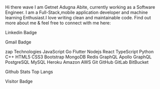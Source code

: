 Hi there wave
I am Getnet Adugna Abite, currently working as a Software Engineer. I am a Full-Stack,mobile application developer and machine learning Enthusiast.I love writing clean and maintainable code. Find out more about me & feel free to connect with me here:

Linkedin Badge

Gmail Badge

zap Technologies
JavaScript Go Flutter Nodejs React TypeScript Python C++ HTML5 CSS3 Bootstrap MongoDB Redis GraphQL Apollo GraphQL PostgreSQL MySQL Heroku Amazon AWS Git GitHub GitLab BitBucket

Github Stats Top Langs

Visitor Badge
